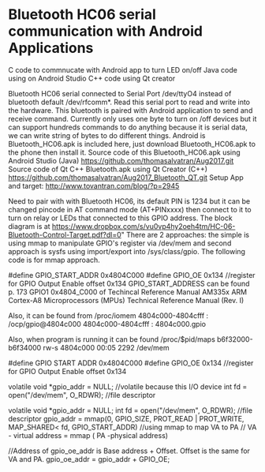 # Bluetooth HC06 serial communication with Android Applications

C code to commnucate with Android app to turn LED on/off
Java code using on Android Studio
C++ code using Qt creator

Bluetooth HC06 serial connected to Serial Port /dev/ttyO4 instead of bluetooth default /dev/rfcomm*. Read this serial port to read and write into the hardware. This bluetooth is paired with Android application to send and receive command. Currently only uses one byte to turn on /off devices but it can support hundreds commands to do anything because it is serial data, we can write string of bytes to do different things. 
Android is Bluetooth_HC06.apk is included here, just download Bluetooth_HC06.apk to the phone then install it. 
Source code of this Bluetooth_HC06.apk using Android Studio (Java) https://github.com/thomasalvatran/Aug2017.git
Source code of Qt C++ Bluetooth.apk using Qt Creator (C++) https://github.com/thomasalvatran/Aug2017_Bluetooth_QT.git
Setup App and target: http://www.tovantran.com/blog/?p=2945

Need to pair with with Bluetooth HC06, its default PIN is 1234 but it can be changed pincode in AT command mode (AT+PINxxxx) then connect to it to turn on relay or LEDs that connected to this GPIO address. The block diagram is at 
https://www.dropbox.com/s/vu0vp4hy2oeh4tm/HC-06-Bluetooth-Control-Target.pdf?dl=0"
There are 2 approaches: the simple is using mmap to manipulate GPIO's register via /dev/mem and second approach is sysfs using import/export into /sys/class/gpio. The following code is for mmap approach.

#define GPIO_START_ADDR 0x4804C000 
#define GPIO_OE 0x134 //register for GPIO Output Enable offset 0x134 GPIO_START_ADDRESS 
can be found p. 173 GPIO1 0x4804_C000 of Techincal Reference Manual AM335x ARM Cortex-A8 Microprocessors (MPUs) Technical Reference Manual (Rev. I)

Also, it can be found from /proc/iomem
4804c000-4804cfff : /ocp/gpio@4804c000
4804c000-4804cfff : 4804c000.gpio

Also, when program is running it can be found /proc/$pid/maps
b6f32000-b6f34000 rw-s 4804c000 00:05 2292 /dev/mem

#define GPIO START ADDR 0x4804C000
#define GPIO_OE 0x134 //register for GPIO Output Enable offset 0x134

volatile void *gpio_addr = NULL;   //volatile because this I/O device
int fd = open("/dev/mem", O_RDWR); //file descriptor

volatile void *gpio_addr = NULL; int fd = open("/dev/mem", O_RDWR); //file descriptor
gpio_addr = mmap(0, GPIO_SIZE, PROT_READ | PROT_WRITE, MAP_SHARED< fd, GPIO_START_ADDR) //using mmap to map VA to PA 
            // VA - virtual address = mmap ( PA -physical address)

//Address of gpio_oe_addr is Base address + Offset. Offset is the same for VA and PA.
gpio_oe_addr = gpio_addr + GPIO_OE; 
